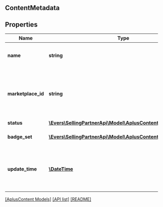 ## ContentMetadata

## Properties

Name | Type | Description | Notes
------------ | ------------- | ------------- | -------------
**name** | **string** | The A+ Content document name. |
**marketplace_id** | **string** | The identifier for the marketplace where the A+ Content is published. |
**status** | [**\Evers\SellingPartnerApi\Model\AplusContent\ContentStatus**](ContentStatus.md) |  |
**badge_set** | [**\Evers\SellingPartnerApi\Model\AplusContent\ContentBadge[]**](ContentBadge.md) | The set of content badges. |
**update_time** | [**\DateTime**](\DateTime.md) | The approximate age of the A+ Content document and metadata. |

[[AplusContent Models]](../) [[API list]](../../Api) [[README]](../../../README.md)

